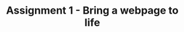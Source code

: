 ---
title: Assignment 1 - Bring a webpage to life
excerpt: Use your knowledge from the first 4 activities to add functionality to a webpage. In particular, use functions to create maintainable and well organized code
points: 20
type: assignment
status: announced
---